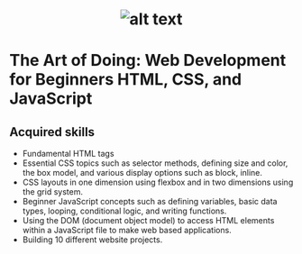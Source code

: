 # <p align="center"> ![alt text](https://github.com/Dimitrov-S-Dev-Python/Udemy_HTML_CSS/blob/master/udemy_github.jpg) <p>
# The Art of Doing: Web Development for Beginners HTML, CSS, and JavaScript 
## Acquired skills
- Fundamental HTML tags
- Essential CSS topics such as selector methods, defining size and color, the box model, and various display options such as block, inline.
- CSS layouts in one dimension using flexbox and in two dimensions using the grid system.
- Beginner JavaScript concepts such as defining variables, basic data types, looping, conditional logic, and writing functions.
- Using the DOM (document object model) to access HTML elements within a JavaScript file to make web based applications.
- Building 10 different website projects.
